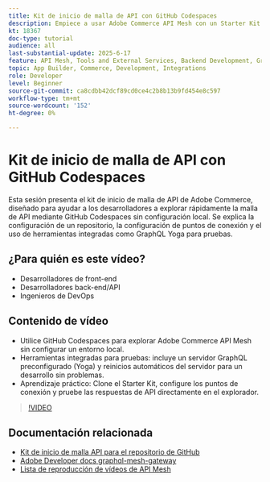 ```yaml
---
title: Kit de inicio de malla de API con GitHub Codespaces
description: Empiece a usar Adobe Commerce API Mesh con un Starter Kit basado en GitHub, no se requiere configuración local.
kt: 18367
doc-type: tutorial
audience: all
last-substantial-update: 2025-6-17
feature: API Mesh, Tools and External Services, Backend Development, GraphQL, Storefront
topic: App Builder, Commerce, Development, Integrations
role: Developer
level: Beginner
source-git-commit: ca8cdbb42dcf89cd0ce4c2b8b13b9fd454e8c597
workflow-type: tm+mt
source-wordcount: '152'
ht-degree: 0%

---
```



# Kit de inicio de malla de API con GitHub Codespaces

Esta sesión presenta el kit de inicio de malla de API de Adobe Commerce, diseñado para ayudar a los desarrolladores a explorar rápidamente la malla de API mediante GitHub Codespaces sin configuración local. Se explica la configuración de un repositorio, la configuración de puntos de conexión y el uso de herramientas integradas como GraphQL Yoga para pruebas.

## ¿Para quién es este vídeo?

* Desarrolladores de front-end
* Desarrolladores back-end/API
* Ingenieros de DevOps

## Contenido de vídeo

* Utilice GitHub Codespaces para explorar Adobe Commerce API Mesh sin configurar un entorno local.
* Herramientas integradas para pruebas: incluye un servidor GraphQL preconfigurado (Yoga) y reinicios automáticos del servidor para un desarrollo sin problemas.
* Aprendizaje práctico: Clone el Starter Kit, configure los puntos de conexión y pruebe las respuestas de API directamente en el explorador.

>[!VIDEO](https://video.tv.adobe.com/v/3464017?learn=on&enablevpops)

## Documentación relacionada

* [Kit de inicio de malla API para el repositorio de GitHub](https://github.com/adobe-commerce/api-mesh-starter-kit)
* [Adobe Developer docs graphql-mesh-gateway](https://developer.adobe.com/graphql-mesh-gateway/)
* [Lista de reproducción de vídeos de API Mesh](https://experienceleague.adobe.com/es/playlists/commerce-get-started-app-builder-and-api-mesh)
